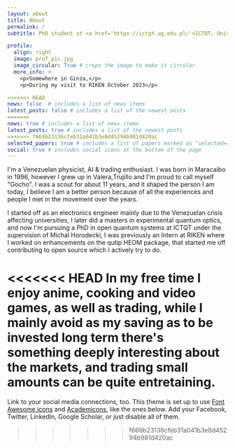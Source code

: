 ```yaml
---
layout: about
title: About
permalink: /
subtitle: PhD student at <a href='https://ictqt.ug.edu.pl/'>ICTQT, University of Gdansk</a>

profile:
  align: right
  image: prof_pic.jpg
  image_circular: True # crops the image to make it circular
  more_info: >
    <p>Somewhere in Ginza,</p>
    <p>During my visit to RIKEN October 2023</p>

<<<<<<< HEAD
news: false  # includes a list of news items
latest_posts: false # includes a list of the newest posts
=======
news: true # includes a list of news items
latest_posts: true # includes a list of the newest posts
>>>>>>> f669b23136cfeb31a041b3e8d45294b981d420ac
selected_papers: true # includes a list of papers marked as "selected={true}"
social: true # includes social icons at the bottom of the page
---
```


I'm a Venezuelan physicist, AI & trading enthusiast. I was born in Maracaibo in 1996, however I grew up in Valera,Trujillo and I'm proud to call myself "Gocho". I was a scout for about 11 years, and it shaped the person I am today, I believe I am a better person because of all the experiences and people I met in the movement over the years.

I started off as an electronics engineer mainly due to the Venezuelan crisis affecting universities, I later did a masters in experimental quantum optics, and now I'm pursuing a PhD in open quantum systems at ICTQT under the supervision of Michal Horodecki, I was previously an Intern at RIKEN  where I worked on enhancements on the qutip HEOM package, that started me off contributing to open source which I actively try to do.

<<<<<<< HEAD
In my free time I enjoy anime, cooking and video games, as well as trading, while I mainly avoid as my saving as to be invested long term there's something deeply interesting about the markets, and trading small amounts can be quite entretaining. 
=======
Link to your social media connections, too. This theme is set up to use [Font Awesome icons](https://fontawesome.com/) and [Academicons](https://jpswalsh.github.io/academicons/), like the ones below. Add your Facebook, Twitter, LinkedIn, Google Scholar, or just disable all of them.
>>>>>>> f669b23136cfeb31a041b3e8d45294b981d420ac
